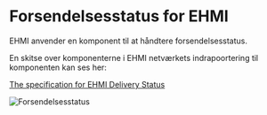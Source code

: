# Forsendelsesstatus for EHMI

EHMI anvender en komponent til at håndtere forsendelsesstatus.

En skitse over komponenterne i EHMI netværkets indrapoortering til komponenten kan ses her:

[The specification for EHMI Delivery Status](https://build.fhir.org/ig/medcomdk/dk-ehmi-eds/)

<p/>
  
  
![Forsendelsesstatus](https://medcomdk.github.io/ehmi/assets/images/2_EHMI_Forsendelsesstatus_1315x551.png)